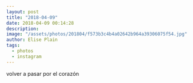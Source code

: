 ```yaml
---
layout: post
title: "2018-04-09"
date: 2018-04-09 00:14:28
description: 
image: "/assets/photos/201804/f573b3c4b4a02642b964a39306075f54.jpg"
author: Elise Plain
tags: 
  - photos
  - instagram
---
```


volver a pasar por el corazón
<p></p>
